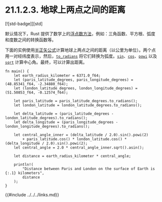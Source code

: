 # 21.1.2.3. 地球上两点之间的距离

[![std-badge]][std]

默认情况下，Rust 提供了数学上的[浮点数方法][float methods]，例如：三角函数、平方根、弧度和度数之间的转换函数等。

下面的实例使用[半正矢公式][Haversine formula]计算地球上两点之间的距离（以公里为单位）。两个点用一对经纬度表示，然后，[`to_radians`] 将它们转换为弧度。[`sin`]、[`cos`]、[`powi`] 以及 [`sqrt`] 计算中心角。最终，可以计算出距离。

```rust,edition2018
fn main() {
    let earth_radius_kilometer = 6371.0_f64;
    let (paris_latitude_degrees, paris_longitude_degrees) = (48.85341_f64, -2.34880_f64);
    let (london_latitude_degrees, london_longitude_degrees) = (51.50853_f64, -0.12574_f64);

    let paris_latitude = paris_latitude_degrees.to_radians();
    let london_latitude = london_latitude_degrees.to_radians();

    let delta_latitude = (paris_latitude_degrees - london_latitude_degrees).to_radians();
    let delta_longitude = (paris_longitude_degrees - london_longitude_degrees).to_radians();

    let central_angle_inner = (delta_latitude / 2.0).sin().powi(2)
        + paris_latitude.cos() * london_latitude.cos() * (delta_longitude / 2.0).sin().powi(2);
    let central_angle = 2.0 * central_angle_inner.sqrt().asin();

    let distance = earth_radius_kilometer * central_angle;

    println!(
        "Distance between Paris and London on the surface of Earth is {:.1} kilometers",
        distance
    );
}
```

[float methods]: https://doc.rust-lang.org/std/primitive.f64.html#methods
[`to_radians`]: https://doc.rust-lang.org/std/primitive.f64.html#method.to_radians
[`sin`]: https://doc.rust-lang.org/std/primitive.f64.html#method.sin
[`cos`]: https://doc.rust-lang.org/std/primitive.f64.html#method.cos
[`powi`]: https://doc.rust-lang.org/std/primitive.f64.html#method.powi
[`sqrt`]: https://doc.rust-lang.org/std/primitive.f64.html#method.sqrt
[Haversine formula]: https://en.wikipedia.org/wiki/Haversine_formula

{{#include ../../../links.md}}
